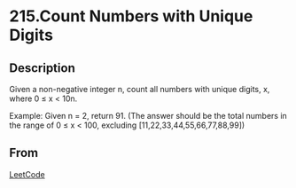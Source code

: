# 215.Count Numbers with Unique Digits

## Description

Given a non-negative integer n, count all numbers with unique digits, x, where 0 ≤ x < 10n.

Example:
Given n = 2, return 91. (The answer should be the total numbers in the range of 0 ≤ x < 100, excluding [11,22,33,44,55,66,77,88,99])

## From

[LeetCode](https://leetcode.com/problems/count-numbers-with-unique-digits)

